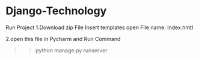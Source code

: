 # Django-Technology


Run Project 
1.Download zip File Insert templates  open File name: Index.hmtl


2.open this file in Pycharm and Run Command

>>python manage.py runserver
